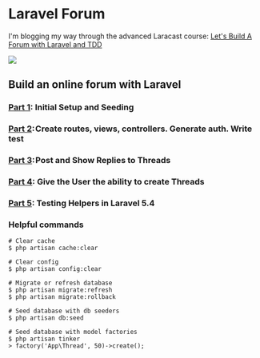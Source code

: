 Laravel Forum
===

I'm blogging my way through the advanced Laracast course: [Let's Build A Forum with Laravel and TDD](https://laracasts.com/series/lets-build-a-forum-with-laravel/)

![](https://user-images.githubusercontent.com/3578908/26895669-24e15fb2-4b77-11e7-8b9f-5a3873f279d4.png)

## Build an online forum with Laravel

### [Part 1](https://medium.com/@connorleech/build-an-online-forum-with-laravel-initial-setup-and-seeding-part-1-a53138d1fffc): Initial Setup and Seeding

### [Part 2](https://medium.com/@connorleech/test-driven-development-tdd-in-laravel-b5a2bf9ab65b): Create routes, views, controllers. Generate auth. Write test

### [Part 3](https://medium.com/@connorleech/build-an-online-forum-with-laravel-analyzing-the-application-part-3-9317a0f893b4): Post and Show Replies to Threads

### [Part 4](https://medium.com/@connorleech/build-an-online-forum-with-laravel-give-the-user-the-ability-to-create-threads-part-4-ccdb6badc618): Give the User the ability to create Threads

### [Part 5](https://medium.com/@connorleech/testing-helpers-in-laravel-5-4-363ac47a8504): Testing Helpers in Laravel 5.4

### Helpful commands

```
# Clear cache
$ php artisan cache:clear

# Clear config 
$ php artisan config:clear

# Migrate or refresh database
$ php artisan migrate:refresh
$ php artisan migrate:rollback

# Seed database with db seeders
$ php artisan db:seed 

# Seed database with model factories
$ php artisan tinker
> factory('App\Thread', 50)->create();

```
